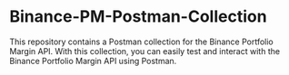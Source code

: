 # Binance-PM-Postman-Collection
This repository contains a Postman collection for the Binance Portfolio Margin API. With this collection, you can easily test and interact with the Binance Portfolio Margin API using Postman.

